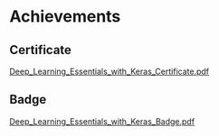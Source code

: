 

# Achievements
## Certificate
[Deep_Learning_Essentials_with_Keras_Certificate.pdf](https://prod-files-secure.s3.us-west-2.amazonaws.com/03e82b26-cccb-4906-bb56-adabcbdc0655/f5cf1405-8a02-49a4-beb6-3d50b033ba6e/Deep_Learning_Essentials_with_Keras_Certificate.pdf?X-Amz-Algorithm=AWS4-HMAC-SHA256&X-Amz-Content-Sha256=UNSIGNED-PAYLOAD&X-Amz-Credential=ASIAZI2LB466TCCNP6ZP%2F20250130%2Fus-west-2%2Fs3%2Faws4_request&X-Amz-Date=20250130T191125Z&X-Amz-Expires=3600&X-Amz-Security-Token=IQoJb3JpZ2luX2VjEKP%2F%2F%2F%2F%2F%2F%2F%2F%2F%2FwEaCXVzLXdlc3QtMiJHMEUCIQCmaD4Sb2LhPWC1BebJ24lcxSBCPiIgiowtUGUzVf7mUAIgYUPFWg0ixqVdNnEw9vTxjWyiPWW4%2FFVAS1uBa%2BjJcdkqiAQIrP%2F%2F%2F%2F%2F%2F%2F%2F%2F%2FARAAGgw2Mzc0MjMxODM4MDUiDNdWPv6xHdR%2F0F5TxCrcA24BZdMeax2Kl89HgnZWkvGgaizL114ufXEtZhSZxkiKBl2yzd6KrM4KahbJegkJk4xhjDdPaZay%2FDyGUFX6bofcx615FQEdRsRdCxiCgni9t%2FGMtJmYhWQxSq4eKelK6YvIdDIzjFJTksLaLd3fkM5tc8t%2FoTZ5Spm627eU2clb4EEk3zfMK1l5JQHegF4X17Osvnq2gwV1LBnnLOIAhp0Fiytgw%2FDhbnDPgcTlHcdA1J6BBs%2BhFemSSJezUoMf5fKgqg8e9pB5BKxY3TnUD8nT9obSHippqU%2BHVAaLHIw6jCZ4%2BdGEdw8w8f941St8jTzFyEUIHOERC6q5sM1tazymzRWeb4KFq0aQbKcFAMygA41Wdcf8UmatjrFJX9MxGpAjHHNhJQI4IW08EqB5ulh5b7X4a3q9gxqYC08kkk6a0QYpJxH%2Fmbr4XAmh4Wuk5m%2BVbe9rcB3EqmJQ3brKBvP1%2F7M5QVoAPLthVVX0Zyu3jRL4187S%2FmJq9uY%2B4td0c7LBnqN%2FxeK%2F%2B6uSpYGQHWayPgdo%2FUPXdGIEazUkF6qdDkn7%2Fdo61wf3gBqH7qx5jl01Z6FDX7qRQbKUfoMoomgU52aL%2FuvBqD0AOmvnuYfIFK%2BcGMCsIo4LuC9lMIqO77wGOqUBzPnY3OP4vOXDbTmJoBHuzWygVQW9xnpuxFWLVIBGyTQ3fr3PsnEivz9w4c1GNEBjKGGQoibU5IRNnh1fE1fkWnb12H0Fp7loBuXw1W8G%2FQKraZU%2BgaWMXQZ8p28haIDjJzTV02uOpPXe%2FVqgO%2BNIYRHVZwliR45kxYRQ81OXJlMGmt0O5nqOGLLTF5ictTFzEi6lLKcv6CAk1Tu8y5XArW0BEbIn&X-Amz-Signature=c9e249912e35fc66160456210f053520e2ed52f65432a83a9d1d1dbaad5c71dd&X-Amz-SignedHeaders=host&x-id=GetObject)
## Badge
[Deep_Learning_Essentials_with_Keras_Badge.pdf](https://prod-files-secure.s3.us-west-2.amazonaws.com/03e82b26-cccb-4906-bb56-adabcbdc0655/5c209097-6d96-477f-a031-edc11aa6225f/Deep_Learning_Essentials_with_Keras_Badge.pdf?X-Amz-Algorithm=AWS4-HMAC-SHA256&X-Amz-Content-Sha256=UNSIGNED-PAYLOAD&X-Amz-Credential=ASIAZI2LB466TCCNP6ZP%2F20250130%2Fus-west-2%2Fs3%2Faws4_request&X-Amz-Date=20250130T191125Z&X-Amz-Expires=3600&X-Amz-Security-Token=IQoJb3JpZ2luX2VjEKP%2F%2F%2F%2F%2F%2F%2F%2F%2F%2FwEaCXVzLXdlc3QtMiJHMEUCIQCmaD4Sb2LhPWC1BebJ24lcxSBCPiIgiowtUGUzVf7mUAIgYUPFWg0ixqVdNnEw9vTxjWyiPWW4%2FFVAS1uBa%2BjJcdkqiAQIrP%2F%2F%2F%2F%2F%2F%2F%2F%2F%2FARAAGgw2Mzc0MjMxODM4MDUiDNdWPv6xHdR%2F0F5TxCrcA24BZdMeax2Kl89HgnZWkvGgaizL114ufXEtZhSZxkiKBl2yzd6KrM4KahbJegkJk4xhjDdPaZay%2FDyGUFX6bofcx615FQEdRsRdCxiCgni9t%2FGMtJmYhWQxSq4eKelK6YvIdDIzjFJTksLaLd3fkM5tc8t%2FoTZ5Spm627eU2clb4EEk3zfMK1l5JQHegF4X17Osvnq2gwV1LBnnLOIAhp0Fiytgw%2FDhbnDPgcTlHcdA1J6BBs%2BhFemSSJezUoMf5fKgqg8e9pB5BKxY3TnUD8nT9obSHippqU%2BHVAaLHIw6jCZ4%2BdGEdw8w8f941St8jTzFyEUIHOERC6q5sM1tazymzRWeb4KFq0aQbKcFAMygA41Wdcf8UmatjrFJX9MxGpAjHHNhJQI4IW08EqB5ulh5b7X4a3q9gxqYC08kkk6a0QYpJxH%2Fmbr4XAmh4Wuk5m%2BVbe9rcB3EqmJQ3brKBvP1%2F7M5QVoAPLthVVX0Zyu3jRL4187S%2FmJq9uY%2B4td0c7LBnqN%2FxeK%2F%2B6uSpYGQHWayPgdo%2FUPXdGIEazUkF6qdDkn7%2Fdo61wf3gBqH7qx5jl01Z6FDX7qRQbKUfoMoomgU52aL%2FuvBqD0AOmvnuYfIFK%2BcGMCsIo4LuC9lMIqO77wGOqUBzPnY3OP4vOXDbTmJoBHuzWygVQW9xnpuxFWLVIBGyTQ3fr3PsnEivz9w4c1GNEBjKGGQoibU5IRNnh1fE1fkWnb12H0Fp7loBuXw1W8G%2FQKraZU%2BgaWMXQZ8p28haIDjJzTV02uOpPXe%2FVqgO%2BNIYRHVZwliR45kxYRQ81OXJlMGmt0O5nqOGLLTF5ictTFzEi6lLKcv6CAk1Tu8y5XArW0BEbIn&X-Amz-Signature=1f2d8d054a6beed10837f2502da07ef83221397ea3466ce099a1ba4dc40c2ef7&X-Amz-SignedHeaders=host&x-id=GetObject)
